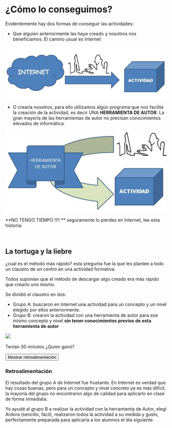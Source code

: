 
# ¿Cómo lo conseguimos?

Evidentemente hay dos formas de conseguir las actividades:

- Que alguien anteriormente las haya creado y nosotros nos beneficiamos. El camino usual es Internet


![](img/actividadinternet.jpg)

- O crearla nosotros, para ello utilizamos algún programa que nos facilita la creación de la actividad, es decir UNA **HERRAMIENTA DE AUTOR**. La gran mayoría de las herramientas de autor no precisan conocimientos elevados de informática.


![](img/actividadherramientaautor.jpg)

**NO TENGO TIEMPO !!!! ** seguramente lo pierdes en Internet, lee esta historia:

 

## La tortuga y la liebre

¿cual es el método más rápido? esta pregunta fue la que les plantee a todo un claustro de un centro en una actividad formativa.

Todos suponían que el método de descargar algo creado era más rápido que crearlo uno mismo.

Se dividió el claustro en dos:

- Grupo A: buscaron en Internet una actividad para un concepto y un nivel elegido por ellos anteriormente.
- Grupo B: crearon la actividad con una herramienta de autor para ese mismo concepto y nivel **sin tener conocimientos previos de esta herramienta de autor**


![](http://25.media.tumblr.com/tumblr_lx0c1e1SUC1qakh2lo1_400.jpg)

Tenían 30 minutos ¿Quien ganó?

<script type="text/javascript">var feedback373_9text = "Mostrar retroalimentación";</script><input class="feedbackbutton" name="toggle-feedback-373_9" onclick="$exe.toggleFeedback(this,true);return false" type="button" value="Mostrar retroalimentación"/>

### Retroalimentación

El resultado del grupo A de Internet fue frustante. En Internet es verdad que hay cosas buenas, pero para un concepto y nivel concreto ya es más difícil, la mayoría del grupo no encontraron algo de calidad para aplicarlo en clase de forma inmediata.

Yo ayudé al grupo B a realizar la actividad con la herramienta de Autor, elegí Ardora (sencillo, fácil), realizaron todos la actividad a su medida y gusto, perfectamente preparada para aplicarla a los alumnos el día siguiente.

